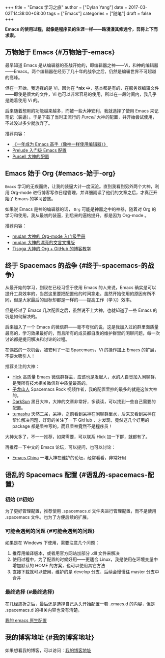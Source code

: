 +++
title = "Emacs 学习之旅"
author = ["Dylan Yang"]
date = 2017-03-02T14:38:00+08:00
tags = ["Emacs"]
categories = ["随笔"]
draft = false
+++

**Emacs 的使用过程，就像是程序员的生涯一样——路漫漫其修远兮，吾将上下而求索。**


## 万物始于 Emacs {#万物始于-emacs}

最早知道 <span class="underline">Emacs</span> 是从编辑器的圣战开始的，即编辑器之神——Vi，和神的编辑器——Emacs。两个编辑器在经历了几十年的战争之后，仍然是编辑世界不可超越的高峰。

但在一开始，我选择的是 Vi，因为在 **\*nix** 中，基本都是有的，在服务器编辑文件——即使是很大的文件，Vi 也可以非常容易的使用，所以在一段时间内，我几乎是跪着使用 Vi 的。

后来随着想用的功能越来越多，而被一些大神安利，我就选择了使用 Emacs 来记笔记（装逼）。于是下载了当时正流行的 _Purcell_ 大神的配置，并开始尝试使用，不过没过多少就放弃了。

推荐内容：

-   [《一年成为 Emacs 高手（像神一样使用编辑器）》](https://github.com/redguardtoo/mastering-emacs-in-one-year-guide/blob/master/guide-zh.org)
-   [Prelude 入门级 Emacs 配置](https://github.com/bbatsov/prelude)
-   [Purcell 大神的配置](https://github.com/purcell/emacs.d)


## Emacs 始于 Org {#emacs-始于-org}

`Emacs` 学习的无疾而终，让我的装逼大计一度沉沦。直到我看到另外两个大神，利用 <span class="underline">Org-mode</span> 进行博客写作日程管理，并详细阅读了他们的文章之后，才真正开始了 <span class="underline">Emacs</span> 的学习苦旅。

如果说 <span class="underline">Emacs</span> 是神的编辑器的话， `Org` 可能是神器之中的神器，随着对 <span class="underline">Org</span> 的学习和使用，我从最初的装逼，到后来的逼格提升，都是因为 <span class="underline">Org-mode</span> 。

推荐内容：

-   [mudan 大神的 Org-mode 入门级手册](https://github.com/mudan/mudan.github.io/blob/master/Emacs/The%5FOrg%5FManual/The%5FOrg%5FManual.org)
-   [mudan 大神的漂亮的文言文排版](https://github.com/mudan/mudan.github.io/blob/master/read/dx.org)
-   [Tisoga 大神的 Org + GitHub 的博客教学](http://forrestchang.com/14824097554043.html)


## 终于 Spacemacs 的战争 {#终于-spacemacs-的战争}

从最开始的学习，到现在已经习惯于使用 Emacs 的人来说，Emacs 确实是可以提升工具效率的，当然这里要把配置他的时间拿走。虽然开始使用的原因有所不同，但是大家最后的目标却都是一样的——提高工作（学习）效率。

但是经过了 Emacs 几次配置之后，虽然说不上大神，也就知道了一些 Emacs 的坑是如何解决的。

后来加入了一个 Emacs 的微信群——毫不夸张的说，这是我加入过的群里面质量最高的，学习效果最好的，而且所有的成员都自发的维护群里的闲聊问题，每一次讨论都是提问解决和讨论的过程。

在偶然的一次机会，被安利了一把 Spacemacs，Vi 的操作加上 Emacs 的扩展，不要太吸引人！

推荐关注的大神：

-   [Hick](https://github.com/hick) 高质量 <span class="underline">Emacs</span> 微信群群主，应该也是发起人，水的人自觉加入闲聊群，是我所有技术相关微信群中质量最高的。
-   [子龙山人](https://github.com/zilongshanren) <span class="underline">Spacemacs Rock</span> 视频作者，我的配置里抄的最多的就是这位大神的。
-   [DarkSun](https://github.com/lujun9972)  黑日大神，大神的文章非常好，多读读，可以找到一些自己需要的配置。
-   [tumashu](https://github.com/tumashu) 天然二呆，呆神，之前看到呆神在闲聊群里水，后来又看到呆神在帮忙解决问题，好奇的关注了一下 <span class="underline">GitHub</span> ，才发现，竟然这几个好用的 package
    都是呆神写的，而且呆神竟然不是程序员！

大神太多了，不一一推荐，如果需要，可以联系 Hick 加一下群，就都有了。

再推荐一下中文的 Emacs 论坛，可以提问，也可以讨论：

-   [Emacs China](https://emacs-china.org) 一堆大神在维护的论坛，经常看看，非常好用


## 语乱的 Spacemacs 配置 {#语乱的-spacemacs-配置}


### 初始 {#初始}

为了更好管理配置，推荐使用 <span class="underline">.spacemacs.d</span> 文件夹进行管理配置，而不是使用
<span class="underline">.spacemacs</span> 文件。也为了方便后续的扩展。


### 可能会遇到的问题 {#可能会遇到的问题}

如果是在 Windows 下使用，需要注意几个问题：

1.  推荐用编译版本，或者用官方网站加部分 <span class="underline">.dll</span> 文件来解决
2.  使用过程中，为了配置的时候好用——更适合 Linux，我是使用在环境变量中增加默认的 <span class="underline">HOME</span> 的方案，也可以使用其它方法
3.  直接下载就可以使用，维护的是 <span class="underline">develop</span> 分支，后续会慢慢往 <span class="underline">master</span>
    分支中合并


### 最终选择 {#最终选择}

在几经周折之后，最后还是选择自己从头开始配置一套 <span class="underline">.emacs.d</span> 的内容，但是 <span class="underline">.spacemacs.d</span> 的相关内容也没有清楚。

[我的 emacs 原生配置](https://github.com/AboutEmacs/.emacs.d)


## 我的博客地址 {#我的博客地址}

如果想看我的博客，可以访问：[我的博客地址](https://zucchiniy.github.io)
